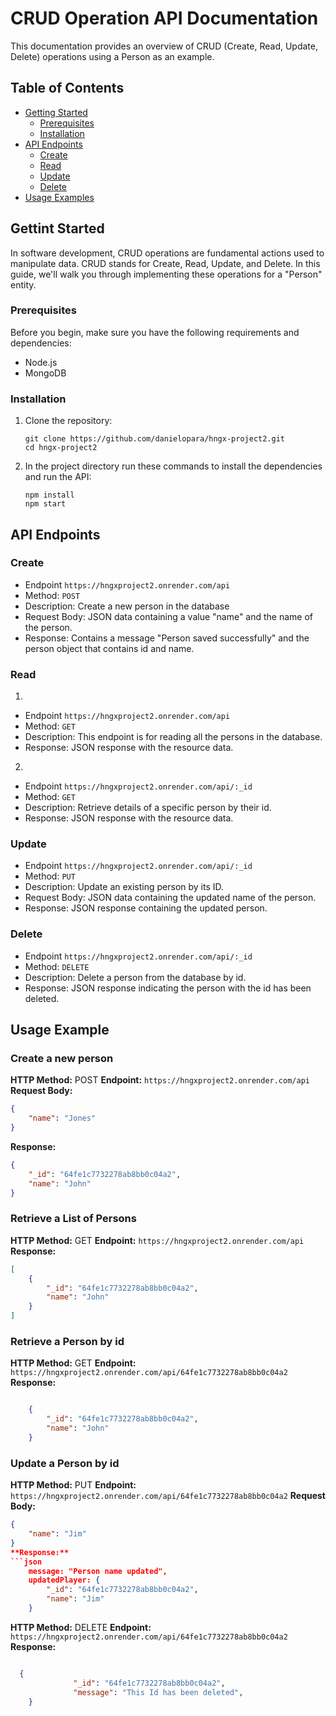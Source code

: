  # CRUD Operation API Documentation

 This documentation provides an overview of CRUD (Create, Read, Update, Delete) operations using a Person as an example.

 ## Table of Contents

- [Getting Started](#getting-started)
  - [Prerequisites](#prerequisites)
  - [Installation](#installation)
- [API Endpoints](#api-endpoints)
  - [Create](#create)
  - [Read](#read)
  - [Update](#update)
  - [Delete](#delete)
- [Usage Examples](#usage-examples)

## Gettint Started

In software development, CRUD operations are fundamental actions used to manipulate data. CRUD stands for Create, Read, Update, and Delete. In this guide, we'll walk you through implementing these operations for a "Person" entity.

### Prerequisites

Before you begin, make sure you have the following requirements and dependencies: 
- Node.js
- MongoDB

### Installation

1. Clone the repository: 
    ```shell
    git clone https://github.com/danielopara/hngx-project2.git
    cd hngx-project2
    ```
2. In the project directory run these commands to install the dependencies and run the API:
    ```shell
    npm install
    npm start
    ```

## API Endpoints

### Create
- Endpoint `https://hngxproject2.onrender.com/api`
- Method: `POST`
- Description: Create a new person in the database
- Request Body: JSON data containing a value "name" and the name of the person.
- Response: Contains a message "Person saved successfully" and the person object that contains id and name.

### Read

1. 
- Endpoint `https://hngxproject2.onrender.com/api`
- Method: `GET`
- Description: This endpoint is for reading all the persons in the database.
- Response: JSON response with the resource data.

2. 
- Endpoint `https://hngxproject2.onrender.com/api/:_id`
- Method: `GET`
- Description: Retrieve details of a specific person by their id.
- Response: JSON response with the resource data.

### Update

- Endpoint `https://hngxproject2.onrender.com/api/:_id`
- Method: `PUT`
- Description: Update an existing person by its ID.
- Request Body: JSON data containing the updated name of the person.
- Response: JSON response containing the updated person.

### Delete

- Endpoint `https://hngxproject2.onrender.com/api/:_id`
- Method: `DELETE`
- Description: Delete a person from the database by id.
- Response: JSON response indicating the person with the id has been deleted.

## Usage Example

### Create a new person

**HTTP Method:** POST
**Endpoint:** `https://hngxproject2.onrender.com/api`
**Request Body:**
```json
{
    "name": "Jones"
}
```
**Response:**
```json
{
    "_id": "64fe1c7732278ab8bb0c04a2",
    "name": "John"
}

```

### Retrieve a List of Persons

**HTTP Method:** GET
**Endpoint:** `https://hngxproject2.onrender.com/api`
**Response:**

```json
[
    {
        "_id": "64fe1c7732278ab8bb0c04a2",
        "name": "John"
    }
]
```

### Retrieve a Person by id

**HTTP Method:** GET
**Endpoint:** `https://hngxproject2.onrender.com/api/64fe1c7732278ab8bb0c04a2`
**Response:**
```json

    {
        "_id": "64fe1c7732278ab8bb0c04a2",
        "name": "John"
    }

```

### Update a Person by id

**HTTP Method:** PUT
**Endpoint:** `https://hngxproject2.onrender.com/api/64fe1c7732278ab8bb0c04a2`
**Request Body:**
```json
{
    "name": "Jim"
}
**Response:**
```json
    message: "Person name updated",
    updatedPlayer: {
        "_id": "64fe1c7732278ab8bb0c04a2",
        "name": "Jim"
    }

```

**HTTP Method:** DELETE
**Endpoint:** `https://hngxproject2.onrender.com/api/64fe1c7732278ab8bb0c04a2`
**Response:**
```json

  {
              "_id": "64fe1c7732278ab8bb0c04a2",
              "message": "This Id has been deleted",
    }

```